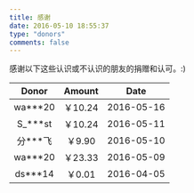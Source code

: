 ```yaml
---
title: 感谢
date: 2016-05-10 18:55:37
type: "donors"
comments: false
---
```


感谢以下这些认识或不认识的朋友的捐赠和认可。:)

| Donor | Amount | Date |
|:--------:|:--------:|:--------:|
| wa\***20 | ￥10.24 | 2016-05-16 |
| S_\***st | ￥10.24 | 2016-05-11 |
| 分\***飞 | ￥9.90 | 2016-05-10 |
| wa\***20 | ￥23.33 | 2016-05-09 |
| ds\***14 | ￥0.01 | 2016-04-05 |
